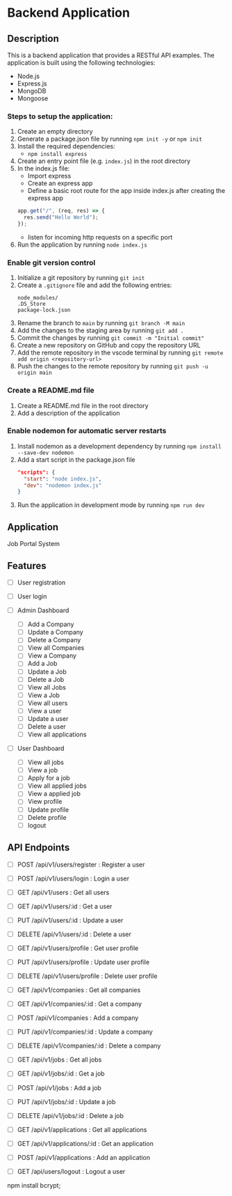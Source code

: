 # Backend Application

## Description

This is a backend application that provides a RESTful API examples. The application is built using the following technologies:

- Node.js
- Express.js
- MongoDB
- Mongoose

### Steps to setup the application:

1. Create an empty directory
2. Generate a package.json file by running `npm init -y` or `npm init`
3. Install the required dependencies:
   - `npm install express`
4. Create an entry point file (e.g. `index.js`) in the root directory
5. In the index.js file:
   - Import express
   - Create an express app
   - Define a basic root route for the app inside index.js after creating the express app
   ```javascript
   app.get("/", (req, res) => {
     res.send("Hello World");
   });
   ```
   - listen for incoming http requests on a specific port
6. Run the application by running `node index.js`

### Enable git version control

1. Initialize a git repository by running `git init`
2. Create a `.gitignore` file and add the following entries:
   ```
   node_modules/
   .DS_Store
   package-lock.json
   ```
3. Rename the branch to `main` by running `git branch -M main`
4. Add the changes to the staging area by running `git add .`
5. Commit the changes by running `git commit -m "Initial commit"`
6. Create a new repository on GitHub and copy the repository URL
7. Add the remote repository in the vscode terminal by running `git remote add origin <repository-url>`
8. Push the changes to the remote repository by running `git push -u origin main`

### Create a README.md file

1. Create a README.md file in the root directory
2. Add a description of the application

### Enable nodemon for automatic server restarts

1. Install nodemon as a development dependency by running `npm install --save-dev nodemon`
2. Add a start script in the package.json file
   ```json
   "scripts": {
     "start": "node index.js",
     "dev": "nodemon index.js"
   }
   ```
3. Run the application in development mode by running `npm run dev`

## Application

Job Portal System

## Features

- [ ] User registration
- [ ] User login

- [ ] Admin Dashboard

  - [ ] Add a Company
  - [ ] Update a Company
  - [ ] Delete a Company
  - [ ] View all Companies
  - [ ] View a Company
  - [ ] Add a Job
  - [ ] Update a Job
  - [ ] Delete a Job
  - [ ] View all Jobs
  - [ ] View a Job
  - [ ] View all users
  - [ ] View a user
  - [ ] Update a user
  - [ ] Delete a user
  - [ ] View all applications

- [ ] User Dashboard
  - [ ] View all jobs
  - [ ] View a job
  - [ ] Apply for a job
  - [ ] View all applied jobs
  - [ ] View a applied job
  - [ ] View profile
  - [ ] Update profile
  - [ ] Delete profile
  - [ ] logout

## API Endpoints

- [ ] POST /api/v1/users/register : Register a user
- [ ] POST /api/v1/users/login : Login a user
- [ ] GET /api/v1/users : Get all users
- [ ] GET /api/v1/users/:id : Get a user
- [ ] PUT /api/v1/users/:id : Update a user
- [ ] DELETE /api/v1/users/:id : Delete a user
- [ ] GET /api/v1/users/profile : Get user profile
- [ ] PUT /api/v1/users/profile : Update user profile
- [ ] DELETE /api/v1/users/profile : Delete user profile
- [ ] GET /api/v1/companies : Get all companies
- [ ] GET /api/v1/companies/:id : Get a company
- [ ] POST /api/v1/companies : Add a company
- [ ] PUT /api/v1/companies/:id : Update a company
- [ ] DELETE /api/v1/companies/:id : Delete a company
- [ ] GET /api/v1/jobs : Get all jobs
- [ ] GET /api/v1/jobs/:id : Get a job
- [ ] POST /api/v1/jobs : Add a job
- [ ] PUT /api/v1/jobs/:id : Update a job
- [ ] DELETE /api/v1/jobs/:id : Delete a job
- [ ] GET /api/v1/applications : Get all applications
- [ ] GET /api/v1/applications/:id : Get an application
- [ ] POST /api/v1/applications : Add an application
- [ ] GET /api/users/logout : Logout a user



npm install bcrypt;